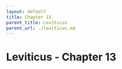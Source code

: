 ```yaml
---
layout: default
title: Chapter 13
parent_title: Leviticus
parent_url: ./leviticus.md
---
```


# Leviticus - Chapter 13
